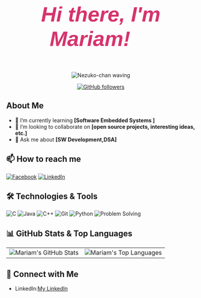 # <p align="center" style="font-family: 'Arial', sans-serif; font-size: 2em; color: #d6336c; font-weight: bold; font-style: italic;"> Hi there, I'm Mariam! 👋</p>
<p align="center">
  <img src="https://media1.tenor.com/m/UPPqqw_sa0EAAAAC/nezuko-demon-slayer.gif" alt="Nezuko-chan waving" />
</p>
<p align="center">
  <a href="https://github.com/Mariamadham8">
    <img src="https://img.shields.io/github/followers/Mariamadham8?style=social" alt="GitHub followers" />
  </a>
</p>


## About Me

- 🌱 I’m currently learning **[Software Embedded Systems ]**
- 👯 I’m looking to collaborate on **[open source projects, interesting ideas, etc.]**
- 💬 Ask me about **[SW Development,DSA]**

## 📫 How to reach me

[![Facebook](https://img.shields.io/badge/Facebook-1877F2?style=flat&logo=facebook&logoColor=white)](https://www.facebook.com/mariam.adham.12?locale=ar_AR)
[![LinkedIn](https://img.shields.io/badge/LinkedIn-0A66C2?style=flat&logo=linkedin&logoColor=white)](https://www.linkedin.com/in/mariam-adham-4a217a252)


## 🛠️ Technologies & Tools

![C](https://img.shields.io/badge/-C-333333?style=flat&logo=c)
![Java](https://img.shields.io/badge/-Java-333333?style=flat&logo=java)
![C++](https://img.shields.io/badge/-C++-333333?style=flat&logo=cplusplus)
![Git](https://img.shields.io/badge/-Git-333333?style=flat&logo=git)
![Python](https://img.shields.io/badge/-Python-333333?style=flat&logo=python)
![Problem Solving](https://img.shields.io/badge/-Problem%20Solving-333333?style=flat&logo=code)

## 📊 GitHub Stats & Top Languages

<table>
  <tr>
    <td>
      <img src="https://github-readme-stats.vercel.app/api?username=Mariamadham8&show_icons=true&theme=radical" alt="Mariam's GitHub Stats" />
    </td>
    <td>
      <img src="https://github-readme-stats.vercel.app/api/top-langs/?username=Mariamadham8&layout=compact&theme=radical" alt="Mariam's Top Languages" />
    </td>
  </tr>
</table>


## 🔗 Connect with Me

- LinkedIn:[My LinkedIn](https://www.linkedin.com/in/mariam-adham-4a217a252)



